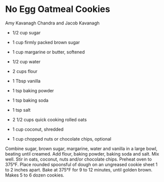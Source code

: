 # No Egg Oatmeal Cookies

Amy Kavanagh
Chandra and Jacob Kavanagh

- 1/2 cup sugar
- 1 cup firmly packed brown sugar
- 1 cup margarine or butter, softened
- 1/2 cup water
- 2 cups flour
- 1 Tbsp vanilla

- 1 tsp baking powder
- 1 tsp baking soda
- 1 tsp salt
- 2 1/2 cups quick cooking rolled oats
- 1 cup coconut, shredded
- 1 cup chopped nuts or chocolate chips, optional

Combine sugar, brown sugar, margarine, water and vanilla in a large bowl, beating until creamed. Add flour, baking powder, baking soda and salt. Mix well. Stir in oats, coconut, nuts and/or chocolate chips. Preheat oven to 375°F. Place rounded spoonsful of dough on an ungreased cookie sheet 1 to 2 inches apart. Bake at 375°F for 9 to 12 minutes, until golden brown. Makes 5 to 6 dozen cookies.